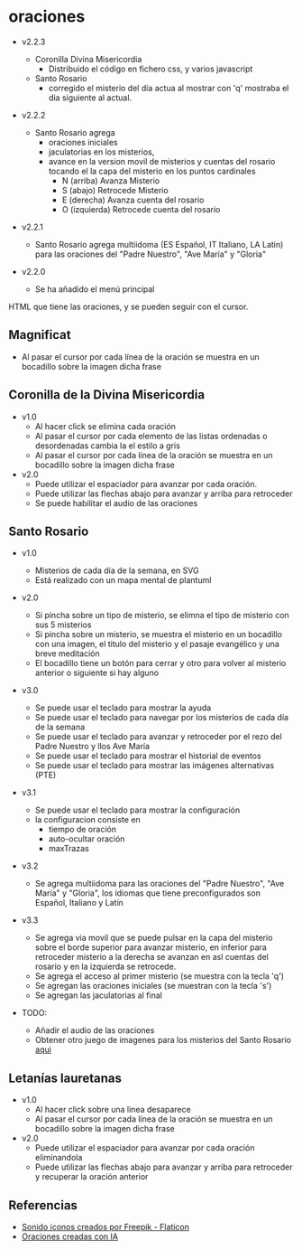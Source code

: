 # oraciones

- v2.2.3
  - Coronilla Divina Misericordia
    - Distribuido el código en fichero css, y varios javascript
  - Santo Rosario
    - corregido el misterio del día actua al mostrar con 'q' mostraba el dia siguiente al actual.

- v2.2.2
  - Santo Rosario agrega 
    - oraciones iniciales
    - jaculatorias en los misterios,
    - avance en la version movil de misterios y cuentas del rosario tocando el la capa del misterio en los puntos cardinales
      - N (arriba) Avanza Misterio
      - S (abajo) Retrocede Misterio
      - E (derecha) Avanza cuenta del rosario
      - O (izquierda) Retrocede cuenta del rosario

- v2.2.1
  - Santo Rosario agrega multiidoma (ES Español, IT Italiano, LA Latin) para las oraciones del "Padre Nuestro", "Ave María" y "Gloria"

- v2.2.0
  - Se ha añadido el menú principal

HTML que tiene las oraciones, y se pueden seguir con el cursor.

## Magnificat

- Al pasar el cursor por cada línea de la oración se muestra en un bocadillo sobre la imagen dicha frase

## Coronilla de la Divina Misericordia

- v1.0
  - Al hacer click se elimina cada oración
  - Al pasar el cursor por cada elemento de las listas ordenadas o desordenadas cambia la el estilo a gris
  - Al pasar el cursor por cada línea de la oración se muestra en un bocadillo sobre la imagen dicha frase
- v2.0
  - Puede utilizar el espaciador para avanzar por cada oración.
  - Puede utilizar las flechas abajo para avanzar y arriba para retroceder
  - Se puede habilitar el audio de las oraciones

## Santo Rosario

- v1.0
  - Misterios de cada día de la semana, en SVG
  - Está realizado con un mapa mental de plantuml
- v2.0
  - Si pincha sobre un tipo de misterio, se elimna el tipo de misterio con sus 5 misterios
  - Si pincha sobre un misterio, se muestra el misterio en un bocadillo con una imagen, el titulo del misterio y el pasaje evangélico y una breve meditación
  - El bocadillo tiene un botón para cerrar y otro para volver al misterio anterior o siguiente si hay alguno
- v3.0
  - Se puede usar el teclado para mostrar la ayuda
  - Se puede usar el teclado para navegar por los misterios de cada día de la semana
  - Se puede usar el teclado para avanzar y retroceder por el rezo del Padre Nuestro y llos Ave María
  - Se puede usar el teclado para mostrar el historial de eventos
  - Se puede usar el teclado para mostrar las imágenes alternativas (PTE)
- v3.1
  - Se puede usar el teclado para mostrar la configuración
  - la configuracion consiste en
    - tiempo de oración
    - auto-ocultar oración
    - maxTrazas
- v3.2
  - Se agrega multiidoma para las oraciones del "Padre Nuestro", "Ave María" y "Gloria", los idiomas que tiene preconfigurados son Español, Italiano y Latín

- v3.3
  - Se agrega via movil que se puede pulsar en la capa del misterio sobre el borde superior para avanzar misterio, en inferior para retroceder misterio a la derecha se avanzan en asl cuentas del rosario y en la izquierda se retrocede.
  - Se agrega el acceso al primer misterio (se muestra con la tecla 'q')
  - Se agregan las oraciones iniciales (se muestran con la tecla 's')
  - Se agregan las jaculatorias al final

- TODO:
  - Añadir el audio de las oraciones
  - Obtener otro juego de imagenes para los misterios del Santo Rosario [aqui](https://cofradiarosario.net/misterios.htm)

## Letanías lauretanas

- v1.0
  - Al hacer click sobre una linea desaparece
  - Al pasar el cursor por cada línea de la oración se muestra en un bocadillo sobre la imagen dicha frase
- v2.0
  - Puede utilizar el espaciador para avanzar por cada oración eliminandola
  - Puede utilizar las flechas abajo para avanzar y arriba para retroceder y recuperar la oración anterior
  
## Referencias

- [Sonido iconos creados por Freepik - Flaticon](https://www.flaticon.es/iconos-gratis/sonido)
- [Oraciones creadas con IA](https://www.hailuo.ai/audio)
